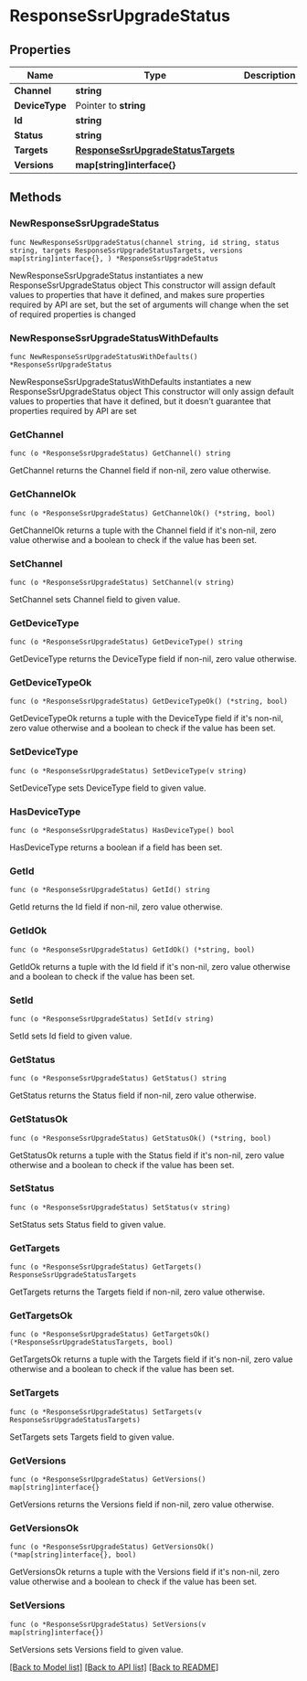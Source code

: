 # ResponseSsrUpgradeStatus

## Properties

Name | Type | Description | Notes
------------ | ------------- | ------------- | -------------
**Channel** | **string** |  | 
**DeviceType** | Pointer to **string** |  | [optional] 
**Id** | **string** |  | 
**Status** | **string** |  | 
**Targets** | [**ResponseSsrUpgradeStatusTargets**](ResponseSsrUpgradeStatusTargets.md) |  | 
**Versions** | **map[string]interface{}** |  | 

## Methods

### NewResponseSsrUpgradeStatus

`func NewResponseSsrUpgradeStatus(channel string, id string, status string, targets ResponseSsrUpgradeStatusTargets, versions map[string]interface{}, ) *ResponseSsrUpgradeStatus`

NewResponseSsrUpgradeStatus instantiates a new ResponseSsrUpgradeStatus object
This constructor will assign default values to properties that have it defined,
and makes sure properties required by API are set, but the set of arguments
will change when the set of required properties is changed

### NewResponseSsrUpgradeStatusWithDefaults

`func NewResponseSsrUpgradeStatusWithDefaults() *ResponseSsrUpgradeStatus`

NewResponseSsrUpgradeStatusWithDefaults instantiates a new ResponseSsrUpgradeStatus object
This constructor will only assign default values to properties that have it defined,
but it doesn't guarantee that properties required by API are set

### GetChannel

`func (o *ResponseSsrUpgradeStatus) GetChannel() string`

GetChannel returns the Channel field if non-nil, zero value otherwise.

### GetChannelOk

`func (o *ResponseSsrUpgradeStatus) GetChannelOk() (*string, bool)`

GetChannelOk returns a tuple with the Channel field if it's non-nil, zero value otherwise
and a boolean to check if the value has been set.

### SetChannel

`func (o *ResponseSsrUpgradeStatus) SetChannel(v string)`

SetChannel sets Channel field to given value.


### GetDeviceType

`func (o *ResponseSsrUpgradeStatus) GetDeviceType() string`

GetDeviceType returns the DeviceType field if non-nil, zero value otherwise.

### GetDeviceTypeOk

`func (o *ResponseSsrUpgradeStatus) GetDeviceTypeOk() (*string, bool)`

GetDeviceTypeOk returns a tuple with the DeviceType field if it's non-nil, zero value otherwise
and a boolean to check if the value has been set.

### SetDeviceType

`func (o *ResponseSsrUpgradeStatus) SetDeviceType(v string)`

SetDeviceType sets DeviceType field to given value.

### HasDeviceType

`func (o *ResponseSsrUpgradeStatus) HasDeviceType() bool`

HasDeviceType returns a boolean if a field has been set.

### GetId

`func (o *ResponseSsrUpgradeStatus) GetId() string`

GetId returns the Id field if non-nil, zero value otherwise.

### GetIdOk

`func (o *ResponseSsrUpgradeStatus) GetIdOk() (*string, bool)`

GetIdOk returns a tuple with the Id field if it's non-nil, zero value otherwise
and a boolean to check if the value has been set.

### SetId

`func (o *ResponseSsrUpgradeStatus) SetId(v string)`

SetId sets Id field to given value.


### GetStatus

`func (o *ResponseSsrUpgradeStatus) GetStatus() string`

GetStatus returns the Status field if non-nil, zero value otherwise.

### GetStatusOk

`func (o *ResponseSsrUpgradeStatus) GetStatusOk() (*string, bool)`

GetStatusOk returns a tuple with the Status field if it's non-nil, zero value otherwise
and a boolean to check if the value has been set.

### SetStatus

`func (o *ResponseSsrUpgradeStatus) SetStatus(v string)`

SetStatus sets Status field to given value.


### GetTargets

`func (o *ResponseSsrUpgradeStatus) GetTargets() ResponseSsrUpgradeStatusTargets`

GetTargets returns the Targets field if non-nil, zero value otherwise.

### GetTargetsOk

`func (o *ResponseSsrUpgradeStatus) GetTargetsOk() (*ResponseSsrUpgradeStatusTargets, bool)`

GetTargetsOk returns a tuple with the Targets field if it's non-nil, zero value otherwise
and a boolean to check if the value has been set.

### SetTargets

`func (o *ResponseSsrUpgradeStatus) SetTargets(v ResponseSsrUpgradeStatusTargets)`

SetTargets sets Targets field to given value.


### GetVersions

`func (o *ResponseSsrUpgradeStatus) GetVersions() map[string]interface{}`

GetVersions returns the Versions field if non-nil, zero value otherwise.

### GetVersionsOk

`func (o *ResponseSsrUpgradeStatus) GetVersionsOk() (*map[string]interface{}, bool)`

GetVersionsOk returns a tuple with the Versions field if it's non-nil, zero value otherwise
and a boolean to check if the value has been set.

### SetVersions

`func (o *ResponseSsrUpgradeStatus) SetVersions(v map[string]interface{})`

SetVersions sets Versions field to given value.



[[Back to Model list]](../README.md#documentation-for-models) [[Back to API list]](../README.md#documentation-for-api-endpoints) [[Back to README]](../README.md)


